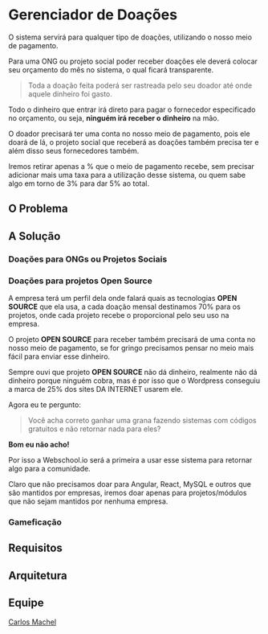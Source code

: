# Gerenciador de Doações

O sistema servirá para qualquer tipo de doações, utilizando o nosso meio de pagamento.

Para uma ONG ou projeto social poder receber doações ele deverá colocar seu orçamento do mês no sistema, o qual ficará transparente.

> Toda a doação feita poderá ser rastreada pelo seu doador até onde aquele dinheiro foi gasto.

Todo o dinheiro que entrar irá direto para pagar o fornecedor especificado no orçamento, ou seja, **ninguém irá receber o dinheiro** na mão.

O doador precisará ter uma conta no nosso meio de pagamento, pois ele doará de lá, o projeto social que receberá as doações também precisa ter e além disso seus fornecedores também.

Iremos retirar apenas a % que o meio de pagamento recebe, sem precisar adicionar mais uma taxa para a utilização desse sistema, ou quem sabe algo em torno de 3% para dar 5% ao total.

## O Problema



## A Solução

### Doações para ONGs ou Projetos Sociais


### Doações para projetos Open Source

A empresa terá um perfil dela onde falará quais as tecnologias **OPEN SOURCE** que ela usa, a cada doação mensal destinamos 70% para os projetos, onde cada projeto recebe o proporcional pelo seu uso na empresa.

O projeto **OPEN SOURCE** para receber também precisará de uma conta no nosso meio de pagamento, se for gringo precisamos pensar no meio mais fácil para enviar esse dinheiro.

Sempre ouvi que projeto **OPEN SOURCE** não dá dinheiro, realmente não dá dinheiro porque ninguém cobra, mas é por isso que o Wordpress conseguiu a marca de 25% dos sites DA INTERNET usarem ele.

Agora eu te pergunto:

> Você acha correto ganhar uma grana fazendo sistemas com códigos gratuitos e não retornar nada para eles?

**Bom eu não acho!**

Por isso a Webschool.io será a primeira a usar esse sistema para retornar algo para a comunidade.

Claro que não precisamos doar para Angular, React, MySQL e outros que são mantidos por empresas, iremos doar apenas para projetos/módulos que não sejam mantidos por nenhuma empresa. 

### Gameficação

## Requisitos

## Arquitetura

## Equipe

[Carlos Machel](https://github.com/carlosmachel)

